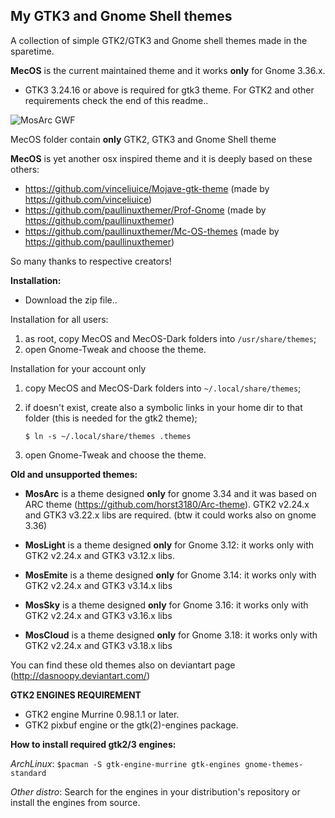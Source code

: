 ## My GTK3 and Gnome Shell themes 

A collection of simple GTK2/GTK3 and Gnome shell themes made in the sparetime.

**MecOS** is the current maintained theme and it works **only** for Gnome 3.36.x.

- GTK3 3.24.16 or above is required for gtk3 theme. For GTK2 and other requirements check the end of this readme..


![MosArc GWF](https://raw.github.com/dasnoopy/moslight-themes/master/Screenshots/MecOS.png)

MecOS folder contain **only** GTK2, GTK3 and Gnome Shell theme

**MecOS** is yet another osx inspired theme and it is deeply based on these others:

- https://github.com/vinceliuice/Mojave-gtk-theme (made by https://github.com/vinceliuice)
- https://github.com/paullinuxthemer/Prof-Gnome (made by https://github.com/paullinuxthemer)
- https://github.com/paullinuxthemer/Mc-OS-themes (made by https://github.com/paullinuxthemer)

So many thanks to respective creators!

**Installation:**

- Download the zip file..

Installation for all users:

1) as root, copy MecOS and MecOS-Dark folders into `/usr/share/themes`;
2) open Gnome-Tweak and choose the theme.

Installation for your account only

1) copy MecOS and MecOS-Dark folders into `~/.local/share/themes`;
2) if doesn't exist, create also a symbolic links in your home dir to that folder (this is needed for the gtk2 theme);

    `$ ln -s ~/.local/share/themes .themes`

3) open Gnome-Tweak and choose the theme.

**Old and unsupported themes:**

* **MosArc** is a theme designed **only** for gnome 3.34 and it was based on ARC theme (https://github.com/horst3180/Arc-theme). 
	GTK2 v2.24.x and GTK3 v3.22.x libs are required. (btw it could works also on gnome 3.36)

* **MosLight** is a theme designed  **only** for Gnome 3.12: it works only with GTK2 v2.24.x and
  GTK3 v3.12.x libs.

* **MosEmite** is a theme designed **only** for Gnome 3.14: it works only with GTK2 v2.24.x and
  GTK3 v3.14.x libs

* **MosSky** is a theme designed **only** for Gnome 3.16: it works only with GTK2 v2.24.x 
  and GTK3 v3.16.x libs

* **MosCloud** is a theme designed **only** for Gnome 3.18: it works only with GTK2 v2.24.x 
  and GTK3 v3.18.x libs

You can find these old themes also on deviantart page (http://dasnoopy.deviantart.com/)


**GTK2 ENGINES REQUIREMENT**

* GTK2 engine Murrine 0.98.1.1 or later.
* GTK2 pixbuf engine or the gtk(2)-engines package.


**How to install required gtk2/3 engines:**

*ArchLinux*:  `$pacman -S gtk-engine-murrine gtk-engines gnome-themes-standard`

*Other distro*: Search for the engines in your distribution's repository or install the engines from source.
